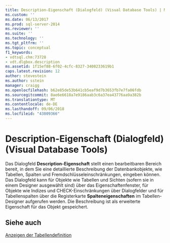 ```yaml
---
title: Description-Eigenschaft (Dialogfeld) (Visual Database Tools) | Microsoft-Dokumentation
ms.custom: ''
ms.date: 06/13/2017
ms.prod: sql-server-2014
ms.reviewer: ''
ms.suite: ''
ms.technology: ''
ms.tgt_pltfrm: ''
ms.topic: conceptual
f1_keywords:
- vdtsql.chm:73728
- vdt.dlgbox.description
ms.assetid: 1f15ef88-6f02-4cfc-8327-3408233619b1
caps.latest.revision: 12
author: stevestein
ms.author: sstein
manager: craigg
ms.openlocfilehash: b62e85de53b641cb5eaf9d7b3653fb7e7fa06fdb
ms.sourcegitcommit: 8ae6e6618a7e9186aab3c6a37ea43776aa9a382b
ms.translationtype: MT
ms.contentlocale: de-DE
ms.lasthandoff: 09/06/2018
ms.locfileid: "43809366"
---
```

# <a name="description-property-dialog-box-visual-database-tools"></a>Description-Eigenschaft (Dialogfeld) (Visual Database Tools)
  Das Dialogfeld **Description-Eigenschaft** stellt einen bearbeitbaren Bereich bereit, in dem Sie eine detaillierte Beschreibung der Datenbankobjekte, wie Tabellen, Spalten und Fremdschlüsseleinschränkungen, eingeben können. Das Dialogfeld kann für Objekte wie Tabellen und Sichten (sofern sie in einem Designer ausgewählt sind) über das Eigenschaftenfenster, für Objekte wie Indizes und CHECK-Einschränkungen über Dialogfelder und für Tabellenspalten über die Registerkarte **Spalteneigenschaften** im Tabellen-Designer aufgerufen werden. Die Beschreibung ist als erweiterte Eigenschaft für das Objekt gespeichert.  
  
## <a name="see-also"></a>Siehe auch  
 [Anzeigen der Tabellendefinition](../../relational-databases/tables/view-the-table-definition.md)  
  
  
